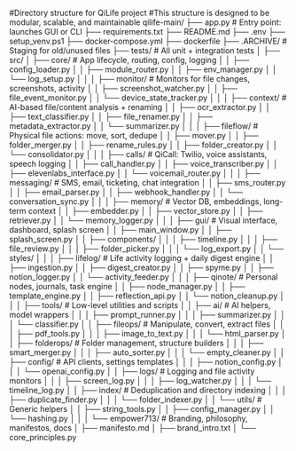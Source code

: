 #Directory structure for QiLife project
#This structure is designed to be modular, scalable, and maintainable
qilife-main/
├── app.py                  # Entry point: launches GUI or CLI
├── requirements.txt
├── README.md
├── .env
├── setup_venv.ps1
├── docker-compose.yml
├── dockerfile
├── .ARCHIVE/               # Staging for old/unused files
├── tests/                  # All unit + integration tests
│
├── src/
│   ├── core/               # App lifecycle, routing, config, logging
│   │   ├── config_loader.py
│   │   ├── module_router.py
│   │   ├── env_manager.py
│   │   └── log_setup.py
│   │
│   ├── monitor/            # Monitors for file changes, screenshots, activity
│   │   ├── screenshot_watcher.py
│   │   ├── file_event_monitor.py
│   │   └── device_state_tracker.py
│   │
│   ├── context/            # AI-based file/content analysis + renaming
│   │   ├── ocr_extractor.py
│   │   ├── text_classifier.py
│   │   ├── file_renamer.py
│   │   ├── metadata_extractor.py
│   │   └── summarizer.py
│   │
│   ├── fileflow/           # Physical file actions: move, sort, dedupe
│   │   ├── mover.py
│   │   ├── folder_merger.py
│   │   ├── rename_rules.py
│   │   ├── folder_creator.py
│   │   └── consolidator.py
│   │
│   ├── calls/              # QiCall: Twilio, voice assistants, speech logging
│   │   ├── call_handler.py
│   │   ├── voice_transcriber.py
│   │   ├── elevenlabs_interface.py
│   │   └── voicemail_router.py
│   │
│   ├── messaging/          # SMS, email, ticketing, chat integration
│   │   ├── sms_router.py
│   │   ├── email_parser.py
│   │   ├── webhook_handler.py
│   │   └── conversation_sync.py
│   │
│   ├── memory/             # Vector DB, embeddings, long-term context
│   │   ├── embedder.py
│   │   ├── vector_store.py
│   │   ├── retriever.py
│   │   └── memory_logger.py
│   │
│   ├── gui/                # Visual interface, dashboard, splash screen
│   │   ├── main_window.py
│   │   ├── splash_screen.py
│   │   ├── components/
│   │   │   ├── timeline.py
│   │   │   ├── file_review.py
│   │   │   ├── folder_picker.py
│   │   │   └── log_export.py
│   │   └── styles/
│   │
│   ├── lifelog/            # Life activity logging + daily digest engine
│   │   ├── ingestion.py
│   │   ├── digest_creator.py
│   │   ├── spyme.py
│   │   ├── notion_logger.py
│   │   └── activity_feeder.py
│   │
│   ├── qinote/             # Personal nodes, journals, task engine
│   │   ├── node_manager.py
│   │   ├── template_engine.py
│   │   ├── reflection_api.py
│   │   └── notion_cleanup.py
│   │
│   ├── tools/              # Low-level utilities and scripts
│   │   ├── ai/                 # AI helpers, model wrappers
│   │   │   ├── prompt_runner.py
│   │   │   ├── summarizer.py
│   │   │   └── classifier.py
│   │   ├── fileops/           # Manipulate, convert, extract files
│   │   │   ├── pdf_tools.py
│   │   │   ├── image_to_text.py
│   │   │   └── html_parser.py
│   │   ├── folderops/         # Folder management, structure builders
│   │   │   ├── smart_merger.py
│   │   │   ├── auto_sorter.py
│   │   │   └── empty_cleaner.py
│   │   ├── config/            # API clients, settings templates
│   │   │   ├── notion_config.py
│   │   │   └── openai_config.py
│   │   ├── logs/              # Logging and file activity monitors
│   │   │   ├── screen_log.py
│   │   │   ├── log_watcher.py
│   │   │   └── timeline_log.py
│   │   ├── index/             # Deduplication and directory indexing
│   │   │   ├── duplicate_finder.py
│   │   │   └── folder_indexer.py
│   │   └── utils/             # Generic helpers
│   │       ├── string_tools.py
│   │       ├── config_manager.py
│   │       └── hashing.py
│   │
│   └── empower713/          # Branding, philosophy, manifestos, docs
│       ├── manifesto.md
│       ├── brand_intro.txt
│       └── core_principles.py
